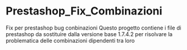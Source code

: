 # Prestashop_Fix_Combinazioni
Fix per prestashop bug conbinazioni 
Questo progetto contiene i file di prestashop da sostituire dalla versione base 1.7.4.2
per risolvare la problematica delle combinazioni dipendenti tra loro

